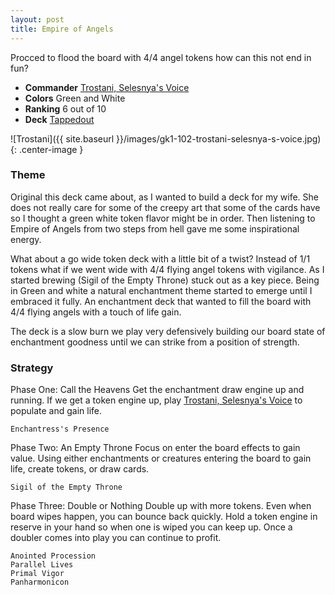 ```yaml
---
layout: post
title: Empire of Angels
---
```


Procced to flood the board with 4/4 angel tokens how can this not end in fun?

- **Commander** [Trostani, Selesnya's Voice](https://scryfall.com/card/gk1/102/trostani-selesnyas-voice)
- **Colors** Green and White 
- **Ranking** 6 out of 10
- **Deck** [Tappedout](https://tappedout.net/mtg-decks/empire-of-angels/)

![Trostani]({{ site.baseurl }}/images/gk1-102-trostani-selesnya-s-voice.jpg){: .center-image }

### Theme

Original this deck came about, as I wanted to build a deck for my wife. She does not really care for some of the creepy art that some of the cards have so I thought a green white token flavor might be in order. Then listening to Empire of Angels from two steps from hell gave me some inspirational energy.

What about a go wide token deck with a little bit of a twist? Instead of 1/1 tokens what if we went wide with 4/4 flying angel tokens with vigilance. As I started brewing (Sigil of the Empty Throne) stuck out as a key piece. Being in Green and white a natural enchantment theme started to emerge until I embraced it fully. An enchantment deck that wanted to fill the board with 4/4 flying angels with a touch of life gain.

The deck is a slow burn we play very defensively building our board state of enchantment goodness until we can strike from a position of strength.

### Strategy
Phase One: Call the Heavens
Get the enchantment draw engine up and running. If we get a token engine up, play [Trostani, Selesnya's Voice](https://scryfall.com/card/gk1/102/trostani-selesnyas-voice) to populate and gain life.
```
Enchantress's Presence
```

Phase Two: An Empty Throne
Focus on enter the board effects to gain value. Using either enchantments or creatures entering the board to gain life, create tokens, or draw cards.
```
Sigil of the Empty Throne
```
Phase Three: Double or Nothing
Double up with more tokens. Even when board wipes happen, you can bounce back quickly. Hold a token engine in reserve in your hand so when one is wiped you can keep up. Once a doubler comes into play you can continue to profit.
```
Anointed Procession
Parallel Lives
Primal Vigor
Panharmonicon
```
